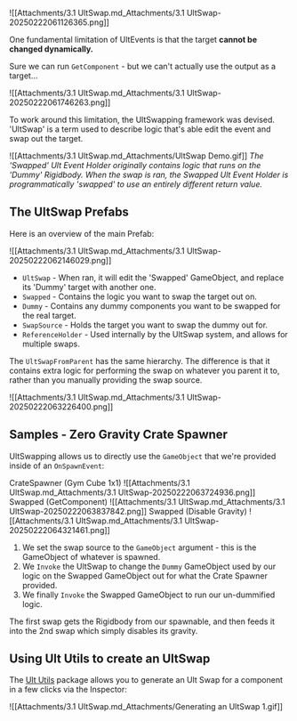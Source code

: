 
![[Attachments/3.1 UltSwap.md_Attachments/3.1 UltSwap-20250222061126365.png]]

One fundamental limitation of UltEvents is that the target **cannot be changed dynamically.**

Sure we can run `GetComponent` - but we can't actually use the output as a target...

![[Attachments/3.1 UltSwap.md_Attachments/3.1 UltSwap-20250222061746263.png]]

To work around this limitation, the UltSwapping framework was devised. 'UltSwap' is a term used to describe logic that's able edit the event and swap out the target.

![[Attachments/3.1 UltSwap.md_Attachments/UltSwap Demo.gif]]
*The 'Swapped' Ult Event Holder originally contains logic that runs on the 'Dummy' Rigidbody. When the swap is ran, the Swapped Ult Event Holder is programmatically 'swapped' to use an entirely different return value.*

## The UltSwap Prefabs

Here is an overview of the main Prefab:

![[Attachments/3.1 UltSwap.md_Attachments/3.1 UltSwap-20250222062146029.png]]

- `UltSwap` - When ran, it will edit the 'Swapped' GameObject, and replace its 'Dummy' target with another one.
- `Swapped` - Contains the logic you want to swap the target out on.
- `Dummy` - Contains any dummy components you want to be swapped for the real target.
- `SwapSource` - Holds the target you want to swap the dummy out for.
- `ReferenceHolder` - Used internally by the UltSwap system, and allows for multiple swaps.

The `UltSwapFromParent` has the same hierarchy. The difference is that it contains extra logic for performing the swap on whatever you parent it to, rather than you manually providing the swap source.

![[Attachments/3.1 UltSwap.md_Attachments/3.1 UltSwap-20250222063226400.png]]

## Samples - Zero Gravity Crate Spawner

UltSwapping allows us to directly use the `GameObject` that we're provided inside of an `OnSpawnEvent`:

CrateSpawner (Gym Cube 1x1)
![[Attachments/3.1 UltSwap.md_Attachments/3.1 UltSwap-20250222063724936.png]]
Swapped (GetComponent)
![[Attachments/3.1 UltSwap.md_Attachments/3.1 UltSwap-20250222063837842.png]]
Swapped (Disable Gravity)
![[Attachments/3.1 UltSwap.md_Attachments/3.1 UltSwap-20250222064321461.png]]

1. We set the swap source to the `GameObject` argument - this is the GameObject of whatever is spawned.
2. We `Invoke` the UltSwap to change the `Dummy` GameObject used by our logic on the Swapped GameObject out for what the Crate Spawner provided.
3. We finally `Invoke` the Swapped GameObject to run our un-dummified logic.

The first swap gets the Rigidbody from our spawnable, and then feeds it into the 2nd swap which simply disables its gravity.

## Using Ult Utils to create an UltSwap

The [Ult Utils](https://github.com/Lava-Pals/ult-utils) package allows you to generate an Ult Swap for a component in a few clicks via the Inspector: 

![[Attachments/3.1 UltSwap.md_Attachments/Generating an UltSwap 1.gif]]